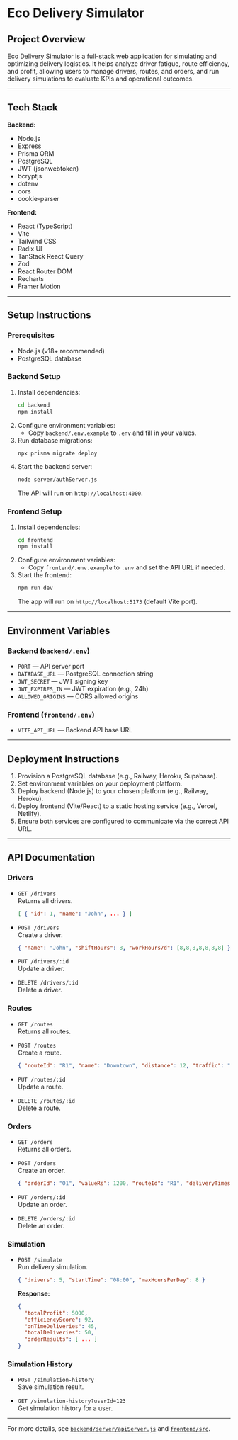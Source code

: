 # Eco Delivery Simulator

## Project Overview

Eco Delivery Simulator is a full-stack web application for simulating and optimizing delivery logistics. It helps analyze driver fatigue, route efficiency, and profit, allowing users to manage drivers, routes, and orders, and run delivery simulations to evaluate KPIs and operational outcomes.

---

## Tech Stack

**Backend:**
- Node.js
- Express
- Prisma ORM
- PostgreSQL
- JWT (jsonwebtoken)
- bcryptjs
- dotenv
- cors
- cookie-parser

**Frontend:**
- React (TypeScript)
- Vite
- Tailwind CSS
- Radix UI
- TanStack React Query
- Zod
- React Router DOM
- Recharts
- Framer Motion

---

## Setup Instructions

### Prerequisites
- Node.js (v18+ recommended)
- PostgreSQL database

### Backend Setup

1. Install dependencies:
   ```bash
   cd backend
   npm install
   ```
2. Configure environment variables:
   - Copy `backend/.env.example` to `.env` and fill in your values.
3. Run database migrations:
   ```bash
   npx prisma migrate deploy
   ```
4. Start the backend server:
   ```bash
   node server/authServer.js
   ```
   The API will run on `http://localhost:4000`.

### Frontend Setup

1. Install dependencies:
   ```bash
   cd frontend
   npm install
   ```
2. Configure environment variables:
   - Copy `frontend/.env.example` to `.env` and set the API URL if needed.
3. Start the frontend:
   ```bash
   npm run dev
   ```
   The app will run on `http://localhost:5173` (default Vite port).

---

## Environment Variables

### Backend (`backend/.env`)
- `PORT` — API server port
- `DATABASE_URL` — PostgreSQL connection string
- `JWT_SECRET` — JWT signing key
- `JWT_EXPIRES_IN` — JWT expiration (e.g., 24h)
- `ALLOWED_ORIGINS` — CORS allowed origins

### Frontend (`frontend/.env`)
- `VITE_API_URL` — Backend API base URL

---

## Deployment Instructions

1. Provision a PostgreSQL database (e.g., Railway, Heroku, Supabase).
2. Set environment variables on your deployment platform.
3. Deploy backend (Node.js) to your chosen platform (e.g., Railway, Heroku).
4. Deploy frontend (Vite/React) to a static hosting service (e.g., Vercel, Netlify).
5. Ensure both services are configured to communicate via the correct API URL.

---

## API Documentation

### Drivers

- `GET /drivers`  
  Returns all drivers.
  ```json
  [ { "id": 1, "name": "John", ... } ]
  ```

- `POST /drivers`  
  Create a driver.
  ```json
  { "name": "John", "shiftHours": 8, "workHours7d": [8,8,8,8,8,8,8] }
  ```

- `PUT /drivers/:id`  
  Update a driver.

- `DELETE /drivers/:id`  
  Delete a driver.

### Routes

- `GET /routes`  
  Returns all routes.

- `POST /routes`  
  Create a route.
  ```json
  { "routeId": "R1", "name": "Downtown", "distance": 12, "traffic": "High", "baseTime": 60 }
  ```

- `PUT /routes/:id`  
  Update a route.

- `DELETE /routes/:id`  
  Delete a route.

### Orders

- `GET /orders`  
  Returns all orders.

- `POST /orders`  
  Create an order.
  ```json
  { "orderId": "O1", "valueRs": 1200, "routeId": "R1", "deliveryTimestamp": "2025-08-12T10:00:00Z", "assignedDriverId": 1, "status": "Pending" }
  ```

- `PUT /orders/:id`  
  Update an order.

- `DELETE /orders/:id`  
  Delete an order.

### Simulation

- `POST /simulate`  
  Run delivery simulation.
  ```json
  { "drivers": 5, "startTime": "08:00", "maxHoursPerDay": 8 }
  ```
  **Response:**
  ```json
  {
    "totalProfit": 5000,
    "efficiencyScore": 92,
    "onTimeDeliveries": 45,
    "totalDeliveries": 50,
    "orderResults": [ ... ]
  }
  ```

### Simulation History

- `POST /simulation-history`  
  Save simulation result.

- `GET /simulation-history?userId=123`  
  Get simulation history for a user.

---

For more details, see [`backend/server/apiServer.js`](backend/server/apiServer.js:1) and [`frontend/src`](frontend/src:1).
